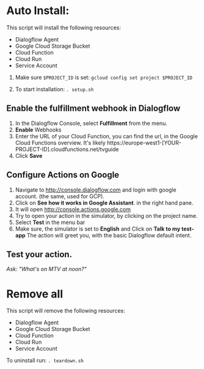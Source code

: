 # Auto Install:

This script will install the following resources:

* Dialogflow Agent
* Google Cloud Storage Bucket
* Cloud Function
* Cloud Run
* Service Account

1. Make sure `$PROJECT_ID` is set: `gcloud config set project $PROJECT_ID`

2. To start installation: `. setup.sh`

## Enable the fulfillment webhook in Dialogflow

1. In the Dialogflow Console, select **Fulfillment** from the menu.
2.  **Enable** Webhooks
3.  Enter the URL of your Cloud Function, you can find the
    url, in the Google Cloud Functions overview. It's likely
    https://europe-west1-[YOUR-PROJECT-ID].cloudfunctions.net/tvguide
4. Click **Save**

## Configure Actions on Google

1. Navigate to http://console.dialogflow.com and login with
google account. (the same, used for GCP).
2. Click on **See how it works in Google Assistant**.  in the right hand pane. 
3. It will open http://console.actions.google.com
4. Try to open your action in the simulator, by clicking on the project name.
3. Select **Test** in the menu bar 
4. Make sure, the simulator is set to **English** and Click on **Talk to my test-app**
The action will greet you, with the basic Dialogflow default intent.

## Test your action.

*Ask: "What's on MTV at noon?"*

# Remove all

This script will remove the following resources:

* Dialogflow Agent
* Google Cloud Storage Bucket
* Cloud Function
* Cloud Run
* Service Account

To uninstall run: `. teardown.sh`